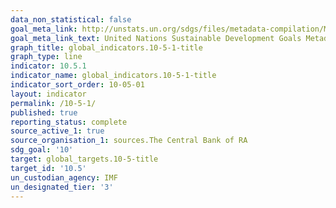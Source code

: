 ```yaml
---
data_non_statistical: false
goal_meta_link: http://unstats.un.org/sdgs/files/metadata-compilation/Metadata-Goal-10.pdf
goal_meta_link_text: United Nations Sustainable Development Goals Metadata (pdf 564kB)
graph_title: global_indicators.10-5-1-title
graph_type: line
indicator: 10.5.1
indicator_name: global_indicators.10-5-1-title
indicator_sort_order: 10-05-01
layout: indicator
permalink: /10-5-1/
published: true
reporting_status: complete
source_active_1: true
source_organisation_1: sources.The Central Bank of RA
sdg_goal: '10'
target: global_targets.10-5-title
target_id: '10.5'
un_custodian_agency: IMF
un_designated_tier: '3'
---
```

